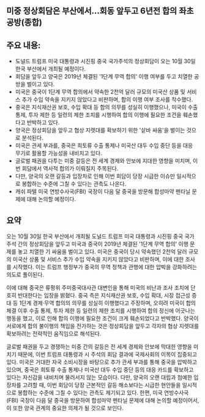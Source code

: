 ## 미중 정상회담은 부산에서…회동 앞두고 6년전 합의 좌초 공방(종합)

## 주요 내용:
*   도널드 트럼프 미국 대통령과 시진핑 중국 국가주석의 정상회담이 오는 10월 30일 한국 부산에서 개최될 예정이다.
*   회담을 앞두고 양국은 2019년 체결된 '1단계 무역 합의' 이행 여부를 두고 치열한 공방을 벌이고 있다.
*   미국은 중국이 1단계 무역 합의에서 약속한 2천억 달러 규모의 미국산 상품 및 서비스 추가 수입 약속을 지키지 않았다고 비판하며, 합의 이행 여부 조사를 착수했다.
*   중국은 지식재산권 보호, 수입 확대 등 합의 의무를 성실히 이행했으나, 미국이 수출 통제, 투자 제한 등 일련의 제한 조치를 시행하여 합의 이행에 필요한 조건을 훼손했다고 반박하고 있다.
*   양국은 정상회담을 앞두고 협상 지렛대를 확보하기 위한 '샅바 싸움'을 벌이는 것으로 분석된다.
*   미국은 관세 부과를, 중국은 희토류 수출 통제나 미국산 대두 수입 중단 등을 대응 무기로 활용할 가능성을 내비치고 있다.
*   글로벌 패권을 다투는 미중 갈등은 전 세계 경제와 안보에 지대한 영향을 미치며, 이번 회담에서 역사적 합의가 이뤄질지 주목된다.
*   다만, 양국의 오랜 갈등과 입장차로 인해 이번 회담이 당장 시급한 이슈만 일시적으로 봉합하는 수준에 그칠 수 있다는 관측도 나온다.
*   캐쉬 파텔 미국 연방수사국(FBI) 국장이 다음 달 중국을 방문해 합성마약 펜타닐 문제에 대해 논의할 예정이다.

## 요약

오는 10월 30일 한국 부산에서 개최될 도널드 트럼프 미국 대통령과 시진핑 중국 국가주석 간의 정상회담을 앞두고 미국과 중국이 2019년 체결된 '1단계 무역 합의' 이행 문제를 놓고 치열한 기 싸움을 벌이고 있다. 미국은 중국이 당시 약속했던 2천억 달러 규모의 미국산 상품 및 서비스 추가 수입 약속을 지키지 않았다고 비판하며, 이에 대한 조사를 시작했다. 이는 트럼프 행정부가 중국의 무역 정책과 관행에 대한 압박을 강화하려는 의도로 풀이된다.

이에 대해 중국은 류펑위 주미중국대사관 대변인을 통해 미국의 비난과 조사 조치에 단호히 반대한다는 입장을 밝혔다. 중국 측은 지식재산권 보호, 수입 확대, 시장 접근성 증대 등 1단계 경제·무역 합의의 의무를 성실히 이행했다고 주장하며, 오히려 미국이 합의 체결 이후 수출 통제, 투자 제한 등 일련의 제한 조치를 시행하여 합의 정신에 어긋나는 행동을 했고, 이로 인해 합의 이행에 필요한 조건이 크게 훼손되었다고 반박했다. 양국이 서로에게 합의 불이행의 책임을 전가하는 것은 정상회담을 앞두고 각자의 협상 지렛대를 확보하려는 전략적인 움직임으로 해석된다.

글로벌 패권을 두고 경쟁하는 미중 간의 갈등은 전 세계 경제와 안보에 막대한 영향을 미치기 때문에, 이번 트럼프 대통령과 시 주석의 회담 결과에 국제사회의 이목이 집중되고 있다. 미국은 거대한 자국 소비시장을 바탕으로 추가 관세 부과를 통해 중국을 압박하고 있으며, 중국은 희토류 수출 통제나 미국산 대두 수입 중단 등의 대응 카드를 확보하고 있다는 자신감을 내비치며 물러서지 않는 모습이다. 다만, 양국의 오랜 대립과 첨예한 입장차를 고려할 때, 이번 회담이 당장 근본적인 갈등 해소보다는 시급한 현안들을 일시적으로 봉합하는 수준에 그칠 수 있다는 관측도 제기되고 있다. 한편, 미국 연방수사국(FBI) 국장이 다음 달 중국을 방문하여 합성마약 펜타닐 문제에 대해 논의할 예정이어서, 이 또한 양국 관계의 중요한 의제가 될 것으로 보인다.